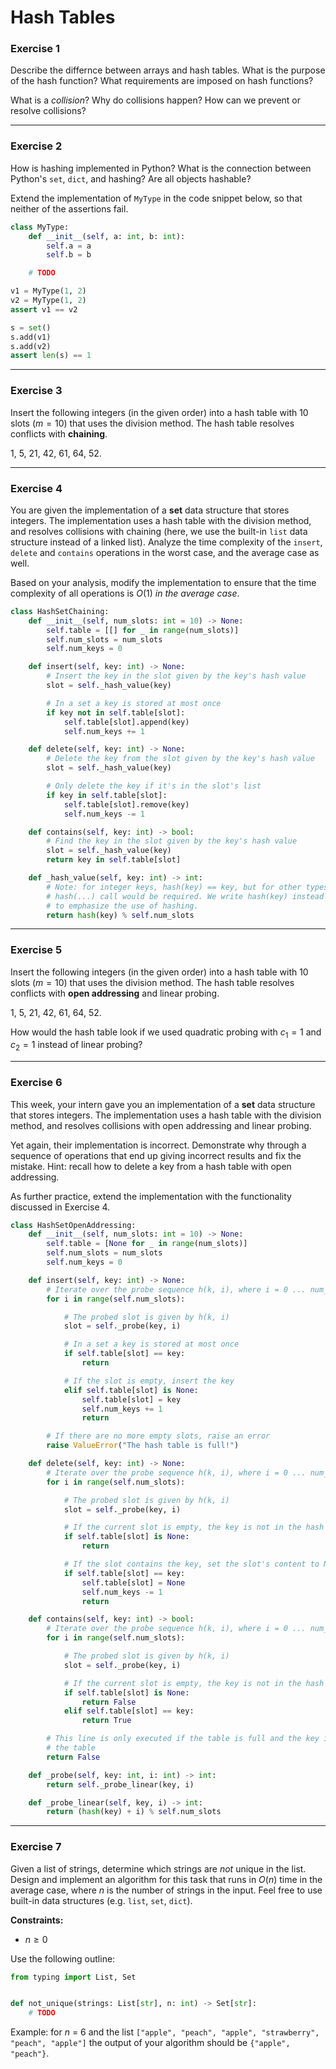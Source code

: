 # Hash Tables

### Exercise 1

Describe the differnce between arrays and hash tables. What is the purpose of the hash function? What requirements are imposed on hash functions?

What is a *collision*? Why do collisions happen? How can we prevent or resolve collisions?

---

### Exercise 2

How is hashing implemented in Python? What is the connection between Python's `set`, `dict`, and hashing? Are all objects hashable?

Extend the implementation of `MyType` in the code snippet below, so that neither of the assertions fail.

```py
class MyType:
    def __init__(self, a: int, b: int):
        self.a = a
        self.b = b

    # TODO

v1 = MyType(1, 2)
v2 = MyType(1, 2)
assert v1 == v2

s = set()
s.add(v1)
s.add(v2)
assert len(s) == 1
```

---

### Exercise 3

Insert the following integers (in the given order) into a hash table with 10 slots ($m = 10$) that uses the division method. The hash table resolves conflicts with **chaining**.

1, 5, 21, 42, 61, 64, 52.

---

### Exercise 4

You are given the implementation of a **set** data structure that stores integers. The implementation uses a hash table with the division method, and resolves collisions with chaining (here, we use the built-in `list` data structure instead of a linked list). Analyze the time complexity of the `insert`, `delete` and `contains` operations in the worst case, and the average case as well.

Based on your analysis, modify the implementation to ensure that the time complexity of all operations is $O(1)$ *in the average case*.

```py
class HashSetChaining:
    def __init__(self, num_slots: int = 10) -> None:
        self.table = [[] for _ in range(num_slots)]
        self.num_slots = num_slots
        self.num_keys = 0

    def insert(self, key: int) -> None:
        # Insert the key in the slot given by the key's hash value
        slot = self._hash_value(key)

        # In a set a key is stored at most once
        if key not in self.table[slot]:
            self.table[slot].append(key)
            self.num_keys += 1

    def delete(self, key: int) -> None:
        # Delete the key from the slot given by the key's hash value
        slot = self._hash_value(key)

        # Only delete the key if it's in the slot's list
        if key in self.table[slot]:
            self.table[slot].remove(key)
            self.num_keys -= 1

    def contains(self, key: int) -> bool:
        # Find the key in the slot given by the key's hash value
        slot = self._hash_value(key)
        return key in self.table[slot]

    def _hash_value(self, key: int) -> int:
        # Note: for integer keys, hash(key) == key, but for other types the
        # hash(...) call would be required. We write hash(key) instead of key
        # to emphasize the use of hashing.
        return hash(key) % self.num_slots
```

---

### Exercise 5

Insert the following integers (in the given order) into a hash table with 10 slots ($m = 10$) that uses the division method. The hash table resolves conflicts with **open addressing** and linear probing.

1, 5, 21, 42, 61, 64, 52.

How would the hash table look if we used quadratic probing with $c_1 = 1$ and $c_2 = 1$ instead of linear probing?

---

### Exercise 6

This week, your intern gave you an implementation of a **set** data structure that stores integers. The implementation uses a hash table with the division method, and resolves collisions with open addressing and linear probing.

Yet again, their implementation is incorrect. Demonstrate why through a sequence of operations that end up giving incorrect results and fix the mistake. Hint: recall how to delete a key from a hash table with open addressing.

As further practice, extend the implementation with the functionality discussed in Exercise 4.

```py
class HashSetOpenAddressing:
    def __init__(self, num_slots: int = 10) -> None:
        self.table = [None for _ in range(num_slots)]
        self.num_slots = num_slots
        self.num_keys = 0

    def insert(self, key: int) -> None:
        # Iterate over the probe sequence h(k, i), where i = 0 ... num_slots - 1
        for i in range(self.num_slots):

            # The probed slot is given by h(k, i)
            slot = self._probe(key, i)

            # In a set a key is stored at most once
            if self.table[slot] == key:
                return

            # If the slot is empty, insert the key
            elif self.table[slot] is None:
                self.table[slot] = key
                self.num_keys += 1
                return

        # If there are no more empty slots, raise an error
        raise ValueError("The hash table is full!")

    def delete(self, key: int) -> None:
        # Iterate over the probe sequence h(k, i), where i = 0 ... num_slots - 1
        for i in range(self.num_slots):

            # The probed slot is given by h(k, i)
            slot = self._probe(key, i)

            # If the current slot is empty, the key is not in the hash table
            if self.table[slot] is None:
                return

            # If the slot contains the key, set the slot's content to None
            if self.table[slot] == key:
                self.table[slot] = None
                self.num_keys -= 1
                return

    def contains(self, key: int) -> bool:
        # Iterate over the probe sequence h(k, i), where i = 0 ... num_slots - 1
        for i in range(self.num_slots):

            # The probed slot is given by h(k, i)
            slot = self._probe(key, i)

            # If the current slot is empty, the key is not in the hash table
            if self.table[slot] is None:
                return False
            elif self.table[slot] == key:
                return True

        # This line is only executed if the table is full and the key is not in
        # the table
        return False

    def _probe(self, key: int, i: int) -> int:
        return self._probe_linear(key, i)

    def _probe_linear(self, key, i) -> int:
        return (hash(key) + i) % self.num_slots
```

---

### Exercise 7

Given a list of strings, determine which strings are *not* unique in the list. Design and implement an algorithm for this task that runs in $O(n)$ time in the average case, where $n$ is the number of strings in the input. Feel free to use built-in data structures (e.g. `list`, `set`, `dict`).

**Constraints:**
- $n \geq 0$

Use the following outline:

```py
from typing import List, Set


def not_unique(strings: List[str], n: int) -> Set[str]:
    # TODO
```

Example: for $n$ = 6 and the list `["apple", "peach", "apple", "strawberry", "peach", "apple"]` the output of your algorithm should be `{"apple", "peach"}`.
